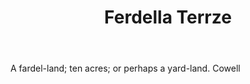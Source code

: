 ---
title: Ferdella Terrze
letter: F
permalink: "/definitions/bld-ferdella-terrze.html"
body: A fardel-land; ten acres; or perhaps a yard-land. Cowell
published_at: '2018-07-07'
source: Black's Law Dictionary 2nd Ed (1910)
layout: post
---